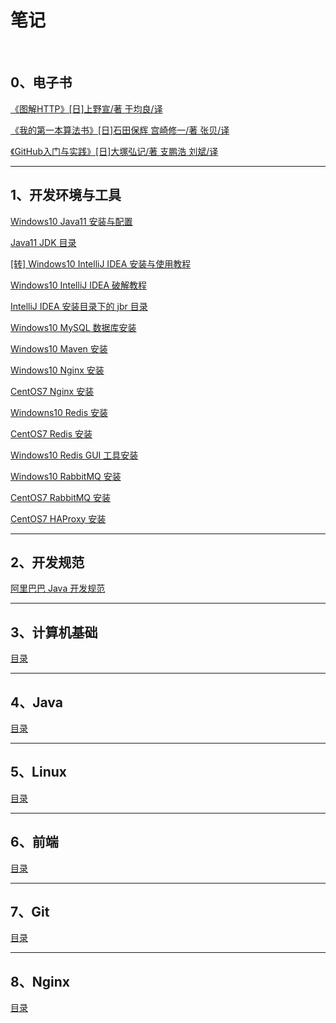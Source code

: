 # 笔记

<br/>

## 0、电子书

[《图解HTTP》[日]上野宣/著 于均良/译](https://yyscyber.github.io/e-book/4580d6ea-9a5a-4e33-a552-aaa28b9e7188.pdf)

[《我的第一本算法书》[日]石田保辉 宫崎修一/著 张贝/译](https://yyscyber.github.io/e-book/f8112d7a-c18a-4426-926c-7ad4376e2751.pdf)

[《GitHub入门与实践》[日]大塚弘记/著 支鹏浩 刘斌/译](https://yyscyber.github.io/e-book/03aa34aa-d586-4b1d-ad57-dce34967143e.pdf)

---

## 1、开发环境与工具

[Windows10 Java11 安装与配置](https://yyscyber.github.io/development-environment-and-tools/6d1da0cd-3e0d-46cc-98f6-8701be0a397e)



[Java11 JDK 目录](https://yyscyber.github.io/development-environment-and-tools/a0864076-87af-4f40-990c-56fff7098d14)



[[转] Windows10 IntelliJ IDEA 安装与使用教程](https://gitee.com/lagouedu/Basic-document/blob/master/document/IDEA.md)



[Windows10 IntelliJ IDEA 破解教程](https://yyscyber.github.io/development-environment-and-tools/8e09ded4-0d8e-4059-a6c1-98f30bc6a406)



[IntelliJ IDEA 安装目录下的 jbr 目录](https://yyscyber.github.io/development-environment-and-tools/320589d1-0185-4076-b844-671b3fb2dded)



[Windows10 MySQL 数据库安装](https://yyscyber.github.io/development-environment-and-tools/32ebf509-176c-4a6d-aec8-f2b1d4154d49)



[Windows10 Maven 安装](https://yyscyber.github.io/development-environment-and-tools/7a842f6a-c795-4811-bd2f-1a14e11fca6d)



[Windows10 Nginx 安装](https://yyscyber.github.io/development-environment-and-tools/c633bfcc-8ee5-4ca2-94d1-768b8106a442)



[CentOS7 Nginx 安装](https://yyscyber.github.io/development-environment-and-tools/d0e6e158-3715-40f6-a709-c400d3a547a6)



[Windowns10 Redis 安装](https://yyscyber.github.io/development-environment-and-tools/5f768a86-174e-4d82-9f52-abbdaa63cd3f)



[CentOS7 Redis 安装](https://yyscyber.github.io/development-environment-and-tools/0242477c-47f0-420c-9928-3a81fccfd1b9)



[Windows10 Redis GUI 工具安装](https://yyscyber.github.io/development-environment-and-tools/653e9ebd-7102-42bd-9535-69fd6e6d39fc)



[Windows10 RabbitMQ 安装](https://yyscyber.github.io/development-environment-and-tools/33f957ea-1d3b-4bb1-a39f-6efd3bedd313)



[CentOS7 RabbitMQ 安装](https://yyscyber.github.io/development-environment-and-tools/5a35ac4e-343d-491f-b9de-819ec8fc0d5f)



[CentOS7 HAProxy 安装](https://yyscyber.github.io/development-environment-and-tools/af3f318c-9088-4464-bff3-750b069d809d)

---

## 2、开发规范

[阿里巴巴 Java 开发规范](https://yyscyber.github.io/development-specification/5e11e579-4c1d-4f93-b18d-1d05cfb33406)

---

## 3、计算机基础

[目录](https://yyscyber.github.io/computer-basic/index)

---

## 4、Java

[目录](https://yyscyber.github.io/java/index)

---

## 5、Linux

[目录]()

---

## 6、前端

[目录]()

---

## 7、Git

[目录]()

---

## 8、Nginx

[目录]()